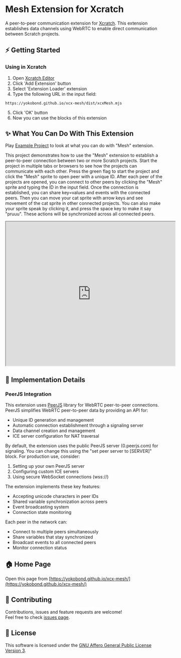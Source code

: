 # Mesh Extension for Xcratch

A peer-to-peer communication extension for [Xcratch](https://xcratch.github.io/). This extension establishes data channels using WebRTC to enable direct communication between Scratch projects.

## ⚡ Getting Started

### Using in Xcratch

1. Open [Xcratch Editor](https://xcratch.github.io/)
2. Click 'Add Extension' button
3. Select 'Extension Loader' extension
4. Type the following URL in the input field:
```
https://yokobond.github.io/xcx-mesh/dist/xcxMesh.mjs
```
5. Click 'OK' button
6. Now you can use the blocks of this extension

## ✨ What You Can Do With This Extension

Play [Example Project](https://xcratch.github.io/editor/#https://yokobond.github.io/xcx-mesh/projects/example.sb3) to look at what you can do with "Mesh" extension.

This project demonstrates how to use the "Mesh" extension to establish a peer-to-peer connection between two or more Scratch projects. Start the project in multiple tabs or browsers to see how the projects can communicate with each other. Press the green flag to start the project and click the "Mesh" sprite to open peer with a unique ID. After each peer of the projects are opened, you can connect to other peers by clicking the "Mesh" sprite and typing the ID in the input field. Once the connection is established, you can share key=values and events with the connected peers. Then you can move your cat sprite with arrow keys and see movement of the cat sprite in other connected projects. You can also make your sprite speak by clicking it, and press the space key to make it say "pruuu". These actions will be synchronized across all connected peers.

<iframe src="https://xcratch.github.io/editor/player#https://yokobond.github.io/xcx-mesh/projects/example.sb3" width="540px" height="460px"></iframe>

## 🔌 Implementation Details

### PeerJS Integration

This extension uses [PeerJS](https://peerjs.com/) library for WebRTC peer-to-peer connections. PeerJS simplifies WebRTC peer-to-peer data by providing an API for:

- Unique ID generation and management
- Automatic connection establishment through a signaling server
- Data channel creation and management
- ICE server configuration for NAT traversal

By default, the extension uses the public PeerJS server (0.peerjs.com) for signaling. You can change this using the "set peer server to [SERVER]" block. For production use, consider:

1. Setting up your own PeerJS server
2. Configuring custom ICE servers
3. Using secure WebSocket connections (wss://)

The extension implements these key features:

- Accepting unicode characters in peer IDs
- Shared variable synchronization across peers
- Event broadcasting system
- Connection state monitoring

Each peer in the network can:
- Connect to multiple peers simultaneously
- Share variables that stay synchronized
- Broadcast events to all connected peers
- Monitor connection status

## 🏠 Home Page

Open this page from [https://yokobond.github.io/xcx-mesh/](https://yokobond.github.io/xcx-mesh/)

## 🤝 Contributing

Contributions, issues and feature requests are welcome!<br />Feel free to check [issues page](https://github.com/yokobond/xcx-mesh/issues). 

## 📝 License

This software is licensed under the [GNU Affero General Public License Version 3](LICENSE).
